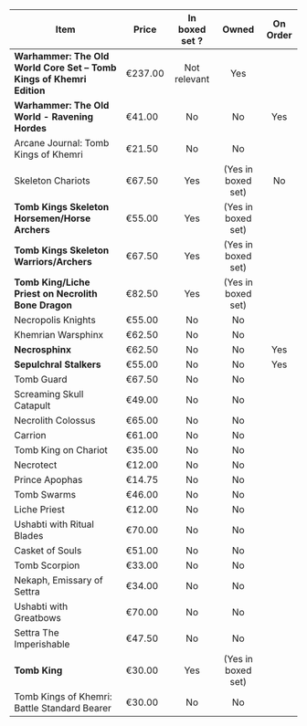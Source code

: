 | Item | Price | In boxed set ? | Owned | On Order |
| --- | --- | :-: | :-: | :-: |
| **Warhammer: The Old World Core Set – Tomb Kings of Khemri Edition** | €237.00 | Not relevant | Yes |
| **Warhammer: The Old World - Ravening Hordes** | €41.00 | No | No | Yes |
| Arcane Journal: Tomb Kings of Khemri | €21.50 | No | No |
| Skeleton Chariots | €67.50 | Yes | (Yes in boxed set) | No |
| **Tomb Kings Skeleton Horsemen/Horse Archers** | €55.00 | Yes | (Yes in boxed set) |
| **Tomb Kings Skeleton Warriors/Archers** | €67.50 | Yes | (Yes in boxed set) |
| **Tomb King/Liche Priest on Necrolith Bone Dragon** | €82.50 | Yes | (Yes in boxed set) |
| Necropolis Knights | €55.00 | No | No |
| Khemrian Warsphinx | €62.50 | No | No |
| **Necrosphinx** | €62.50 | No | No | Yes |
| **Sepulchral Stalkers** | €55.00 | No | No | Yes |
| Tomb Guard | €67.50 | No | No |
| Screaming Skull Catapult | €49.00 | No | No |
| Necrolith Colossus | €65.00 | No | No |
| Carrion | €61.00 | No | No |
| Tomb King on Chariot | €35.00 | No | No |
| Necrotect | €12.00 | No | No |
| Prince Apophas | €14.75 | No | No |
| Tomb Swarms | €46.00 | No | No |
| Liche Priest | €12.00 | No | No |
| Ushabti with Ritual Blades | €70.00 | No | No |
| Casket of Souls | €51.00 | No | No |
| Tomb Scorpion | €33.00 | No | No |
| Nekaph, Emissary of Settra | €34.00 | No | No |
| Ushabti with Greatbows | €70.00 | No | No |
| Settra The Imperishable | €47.50 | No | No |
| **Tomb King** | €30.00 | Yes | (Yes in boxed set) |
| Tomb Kings of Khemri: Battle Standard Bearer | €30.00 |  No | No |
